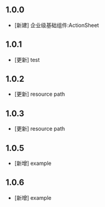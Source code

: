 <!--
 * @Author: lipeng 1162423147@qq.com
 * @Date: 2023-09-24 18:35:23
 * @LastEditors: lipeng 1162423147@qq.com
 * @LastEditTime: 2023-10-10 12:21:29
 * @FilePath: /phoenix_actionsheet/CHANGELOG.md
 * @Description: 这是默认设置,请设置`customMade`, 打开koroFileHeader查看配置 进行设置: https://github.com/OBKoro1/koro1FileHeader/wiki/%E9%85%8D%E7%BD%AE
-->
## 1.0.0

* [新建] 企业级基础组件:ActionSheet

## 1.0.1

* [更新] test

## 1.0.2

* [更新] resource path

## 1.0.3

* [更新] resource path

## 1.0.5

* [新增] example

## 1.0.6

* [新增] example
